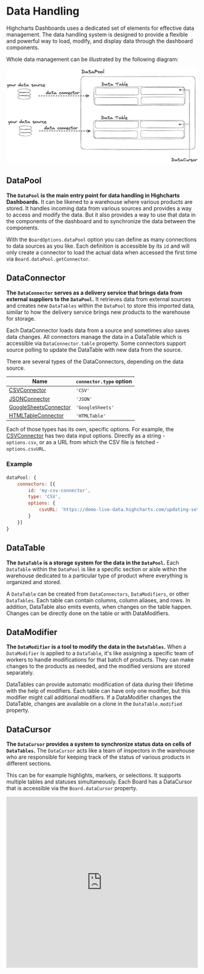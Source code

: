 # Data Handling

Highcharts Dashboards uses a dedicated set of elements for effective data management.
The data handling system is designed to provide a flexible and powerful way to load, modify, and display data through the dashboard components.

Whole data management can be illustrated by the following diagram:

![data-handling.png](data-handling.png)

## DataPool

**The `DataPool` is the main entry point for data handling in Highcharts Dashboards.**
It can be likened to a warehouse where various products are stored. It handles incoming data from various sources and provides a way to access and
modify the data. But it also provides a way to use that data in the components
of the dashboard and to synchronize the data between the components.

With the `BoardOptions.dataPool` option you can define as many connections to
data sources as you like. Each definition is accessible by its `id` and will
only create a connector to load the actual data when accessed the first time
via `Board.dataPool.getConnector`.

## DataConnector

**The `DataConnector` serves as a delivery service that brings data from external suppliers to the `DataPool`.**
It retrieves data from external sources and creates new `DataTables` within the `DataPool` to store this imported data, similar to how the
delivery service brings new products to the warehouse for storage.

Each DataConnector loads data from a source and sometimes also saves data
changes. All connectors manage the data in a DataTable which is accessible via
`DataConnector.table` property. Some connectors support source polling to update
the DataTable with new data from the source.

There are several types of the DataConnectors, depending on the data source.

| Name | `connector.type` option |
|------|-------------------------|
| [CSVConnector](https://api.highcharts.com/dashboards/typedoc/interfaces/Data_Connectors_CSVConnectorOptions.CSVConnectorOptions-1.html) | `'CSV'` |
| [JSONConnector](https://api.highcharts.com/dashboards/typedoc/interfaces/Data_Connectors_JSONConnectorOptions.JSONConnectorOptions-1.html) | `'JSON'` |
| [GoogleSheetsConnector](https://api.highcharts.com/dashboards/typedoc/interfaces/Data_Connectors_GoogleSheetsConnectorOptions.GoogleSheetsConnectorOptions-1.html) | `'GoogleSheets'` |
| [HTMLTableConnector](https://api.highcharts.com/dashboards/typedoc/interfaces/Data_Connectors_HTMLTableConnectorOptions.HTMLTableConnectorOptions-1.html) | `'HTMLTable'` |

Each of those types has its own, specific options. For example, the [CSVConnector](https://api.highcharts.com/dashboards/typedoc/interfaces/Data_Connectors_CSVConnectorOptions.CSVConnectorOptions-1.html)
has two data input options. Directly as a string - `options.csv`, or as a URL from which the CSV file is fetched - `options.csvURL`.

### Example
```js
dataPool: {
    connectors: [{
        id: 'my-csv-connector',
        type: 'CSV',
        options: {
            csvURL: 'https://demo-live-data.highcharts.com/updating-set.csv'
        }
    }]
}
```

## DataTable
**The `DataTable` is a storage system for the data in the `DataPool`.**
Each `DataTable` within the `DataPool` is like a specific section or aisle within the warehouse dedicated to a particular type of product
where everything is organized and stored.

A `DataTable` can be created from `DataConnectors`, `DataModifiers`, or other
`DataTables`. Each table can contain columns, column aliases, and rows. In
addition, DataTable also emits events, when changes on the table happen. Changes
can be directly done on the table or with DataModifiers.


## DataModifier
**The `DataModifier` is a tool to modify the data in the `DataTables`.**
When a `DataModifier` is applied to a `DataTable`, it's like assigning a specific team of workers to handle modifications for that batch of products.
They can make changes to the products as needed, and the modified versions are stored separately.


DataTables can provide automatic modification of data during their lifetime with
the help of modifiers. Each table can have only one modifier, but this modifier
might call additional modifiers. If a DataModifier changes the DataTable,
changes are available on a clone in the `DataTable.modified` property.


## DataCursor
**The `DataCursor` provides a system to synchronize status data on cells of `DataTables`.**
The `DataCursor` acts like a team of inspectors in the warehouse who are responsible for keeping track of the status of various products in different sections.

This can be for example highlights, markers, or selections. It
supports multiple tables and statuses simultaneously. Each Board has a DataCursor
that is accessible via the `Board.dataCursor` property.

<iframe style="width: 100%; height: 450px; border: none;" src="https://www.highcharts.com/samples/embed/dashboards/sync/datacursor-sync" allow="fullscreen"></iframe>
